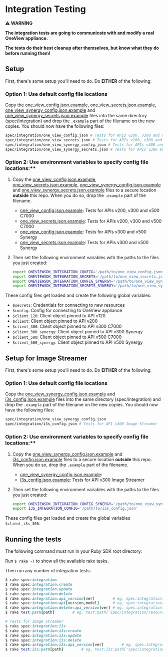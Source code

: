 # Integration Testing
:warning: **WARNING**

**The integration tests are going to communicate with and modify a real OneView appliance.**

**The tests do their best cleanup after themselves, but know what they do before running them!**

## Setup
First, there's some setup you'll need to do. Do **EITHER** of the following:

### Option 1: Use default config file locations

  Copy the [one_view_config.json.example](one_view_config.json.example),
   [one_view_secrets.json.example](one_view_secrets.json.example), [one_view_synergy_config.json.example](one_view_synergy_config.json.example) and
   [one_view_synergy_secrets.json.example](one_view_synergy_secrets.json.example) files into the same directory (spec/integration) and drop the `.example` part of the filename on the new copies. You should now have the following files:

```bash
spec/integration/one_view_config.json # Tests for APIs v200, v300 and v500 C7000
spec/integration/one_view_secrets.json # Tests for APIs v200, v300 and v500 C7000
spec/integration/one_view_synergy_config.json # Tests for APIs v300 and v500 Synergy
spec/integration/one_view_synergy_secrets.json # Tests for APIs v300 and v500 Synergy
```

### Option 2: Use environment variables to specify config file locations:**

1. Copy the [one_view_config.json.example](one_view_config.json.example),
   [one_view_secrets.json.example](one_view_secrets.json.example), [one_view_synergy_config.json.example](one_view_synergy_config.json.example) and
   [one_view_synergy_secrets.json.example](one_view_synergy_secrets.json.example) files to a secure location
   **outside** this repo. When you do so, drop the `.example` part of the filename.

   - [one_view_config.json.example](one_view_config.json.example): Tests for APIs v200, v300 and v500 C7000
   - [one_view_secrets.json.example](one_view_secrets.json.example): Tests for APIs v200, v300 and v500 C7000
   - [one_view_config.json.example](one_view_config.json.example): Tests for APIs v300 and v500 Synergy
   - [one_view_secrets.json.example](one_view_secrets.json.example): Tests for APIs v300 and v500 Synergy

2. Then set the following environment variables with the paths to the files you just created:

   ```bash
   export ONEVIEWSDK_INTEGRATION_CONFIG='/path/to/one_view_config.json'
   export ONEVIEWSDK_INTEGRATION_SECRETS='/path/to/one_view_secrets.json'
   export ONEVIEWSDK_INTEGRATION_CONFIG_SYNERGY='/path/to/one_view_synergy_config.json'
   export ONEVIEWSDK_INTEGRATION_SECRETS_SYNERGY='/path/to/one_view_synergy_secrets.json'
   ```



These config files get loaded and create the following global variables:
 - `$secrets`: Credentials for connecting to new resources
 - `$config`: Config for connecting to OneView appliance
 - `$client_120`: Client object pinned to API v120
 - `$client`: Client object pinned to API v200
 - `$client_300`: Client object pinned to API v300 C7000
 - `$client_300_synergy`: Client object pinned to API v300 Synergy
 - `$client_500`: Client object pinned to API v500 C7000
 - `$client_500_synergy`: Client object pinned to API v500 Synergy


## Setup for Image Streamer
First, there's some setup you'll need to do. Do **EITHER** of the following:

### Option 1: Use default config file locations

  Copy the [one_view_synergy_config.json.example](one_view_synergy_config.json.example) and [i3s_config.json.example](i3s_config.json.example)
   files into the same directory (spec/integration) and drop the `.example` part of the filename on the new copies.
   You should now have the following files:

```bash
spec/integration/one_view_synergy_config.json
spec/integration/i3s_config.json # Tests for API v300 Image Streamer
```

### Option 2: Use environment variables to specify config file locations:**

1. Copy the [one_view_synergy_config.json.example](one_view_synergy_config.json.example) and [i3s_config.json.example](i3s_config.json.example)
    files to a secure location **outside** this repo. When you do so, drop the `.example` part of the filename.

   - [one_view_synergy_config.json.example](one_view_synergy_config.json.example):
   - [i3s_config.json.example](i3s_config.json.example): Tests for API v300 Image Streamer

2. Then set the following environment variables with the paths to the files you just created:

   ```bash
   export ONEVIEWSDK_INTEGRATION_CONFIG_SYNERGY='/path/to/one_view_synergy_config.json'
   export I3S_INTEGRATION_CONFIG='/path/to/i3s_config.json'
   ```



These config files get loaded and create the global variables `$client_i3s_300`.

## Running the tests
The following command must run in your Ruby SDK root directory:

Run `$ rake -T` to show all the available rake tasks.

Then run any number of integration tests:

```ruby
$ rake spec:integration
$ rake spec:integration:create
$ rake spec:integration:update
$ rake spec:integration:delete
$ rake spec:integration:api_version[ver]        # eg, spec:integration:api_version[300]
$ rake spec:integration:api[version,model]      # eg, spec:integration:api_version[300,c7000]
$ rake spec:integration:delete:api_version[ver] # eg, spec:integration:delete:api_version[300]
$ rake test:path[path]        # eg, test:path['spec/integration/resource/api200/connection_template']

# Tests for Image Streamer
$ rake spec:integration:i3s
$ rake spec:integration:i3s:create
$ rake spec:integration:i3s:update
$ rake spec:integration:i3s:delete
$ rake spec:integration:i3s:api_version[ver]        # eg, spec:integration:i3s:api_version[300]
$ rake test:i3s:path[path]        # eg, test:i3s:path['spec/integration/image-streamer/api300/os_volume']
```
